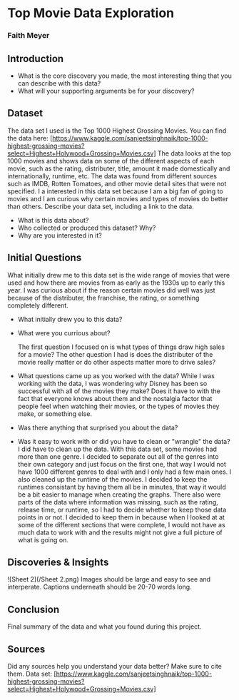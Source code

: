 # Top Movie Data Exploration
### Faith Meyer

## Introduction

- What is the core discovery you made, the most interesting thing that you can describe with this data? 
- What will your supporting arguments be for your discovery?

## Dataset

The data set I used is the Top 1000 Highest Grossing Movies. You can find the data here: [https://www.kaggle.com/sanjeetsinghnaik/top-1000-highest-grossing-movies?select=Highest+Holywood+Grossing+Movies.csv]
The data looks at the top 1000 movies and shows data on some of the different aspects of each movie, such as the rating, distributer, title, amount it made domestically and internationally, runtime, etc. The data was found from different sources such as IMDB, Rotten Tomatoes, and other movie detail sites that were not specified. I a interested in this data set because I am a big fan of going to movies and I am curious why certain movies and types of movies do better than others.
Describe your data set, including a link to the data. 
- What is this data about?
- Who collected or produced this dataset? Why?
- Why are you interested in it?

## Initial Questions

What initially drew me to this data set is the wide range of movies that were used and how there are movies from as early as the 1930s up to early this year. I was curious about if the reason certain movies did well was just because of the distributer, the franchise, the rating, or something completely different.
- What initially drew you to this data? 
- What were you currious about? 

    The first question I focused on is what types of things draw high sales for a movie? 
    The other question I had is does the distributer of the movie really matter or do other aspects matter more to drive sales?
 
- What questions came up as you worked with the data? 
 While I was working with the data, I was wondering why Disney has been so successful with all of the movies they make? Does it have to with the fact that everyone knows about them and the nostalgia factor that people feel when watching their movies, or the types of movies they make, or something else.
 
- Was there anything that surprised you about the data?
- Was it easy to work with or did you have to clean or "wrangle" the data?
I did have to clean up the data. With this data set, some movies had more than one genre. I decided to separate out all of the genres into their own category and just focus on the first one, that way I would not have 1000 different genres to deal with and I only had a few main ones. I also cleaned up the runtime of the movies. I decided to keep the runtimes consistant by having them all be in minutes, that way it would be a bit easier to manage when creating the graphs. There also were parts of the data where information was missing, such as the rating, release time, or runtime, so I had to decide whether to keep those data points in or not. I decided to keep them in because when I looked at at some of the different sections that were complete, I would not have as much data to work with and the results might not give a full picture of what is going on.

## Discoveries & Insights

![Sheet 2](/Sheet 2.png)
Images should be large and easy to see and interperate. 
Captions underneath should be 20-70 words long.

## Conclusion

Final summary of the data and what you found during this project.

## Sources

Did any sources help you understand your data better? Make sure to cite them.
Data set: [https://www.kaggle.com/sanjeetsinghnaik/top-1000-highest-grossing-movies?select=Highest+Holywood+Grossing+Movies.csv]
